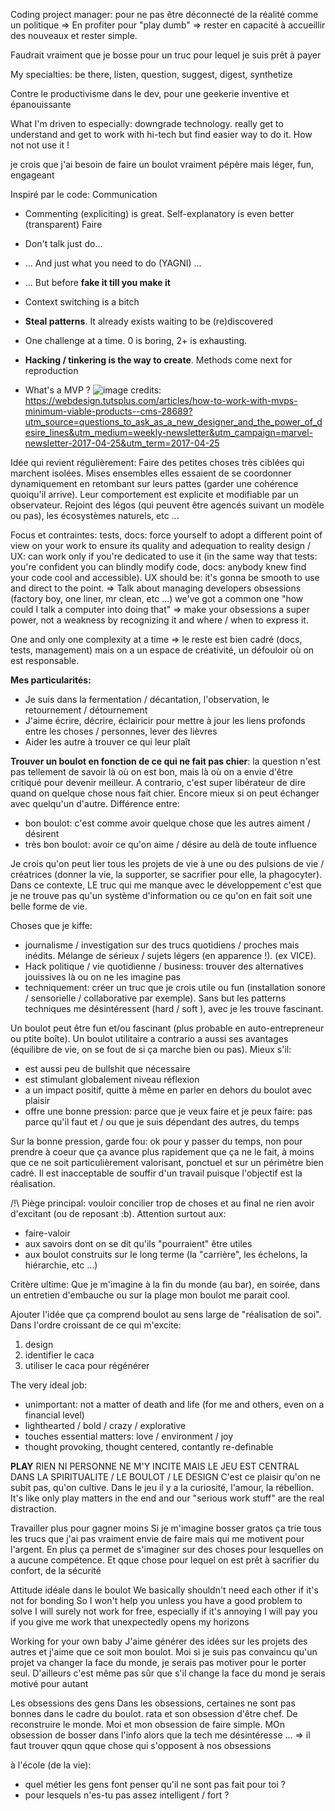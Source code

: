 Coding project manager:
pour ne pas être déconnecté de la réalité comme un politique
=> En profiter pour "play dumb" => rester en capacité à accueillir des nouveaux et rester simple.

Faudrait vraiment que je bosse pour un truc pour lequel je suis prêt à payer 

My specialties: be there, listen, question, suggest, digest, synthetize

Contre le productivisme dans le dev, pour une geekerie inventive et épanouissante


What I'm driven to especially: downgrade technology. really get to understand and get to work with hi-tech but find easier way to do it. How not not use it !

je crois que j'ai besoin de faire un boulot vraiment pépère mais léger, fun, engageant

Inspiré par le code:
Communication
- Commenting (expliciting) is great. Self-explanatory is even better (transparent)
Faire
- Don't talk just do... 
- ... And just what you need to do (YAGNI) ...
- ... But before **fake it till you make it**

- Context switching is a bitch
- **Steal patterns**. It already exists waiting to be (re)discovered
- One challenge at a time. 0 is boring, 2+ is exhausting.
- **Hacking / tinkering is the way to create**. Methods come next for reproduction  
- What's a MVP ? ![image](https://cloud.githubusercontent.com/assets/24764960/25384935/80086a7e-29c2-11e7-8464-85b4f6bef936.png)
credits: https://webdesign.tutsplus.com/articles/how-to-work-with-mvps-minimum-viable-products--cms-28689?utm_source=questions_to_ask_as_a_new_designer_and_the_power_of_desire_lines&utm_medium=weekly-newsletter&utm_campaign=marvel-newsletter-2017-04-25&utm_term=2017-04-25

Idée qui revient régulièrement:
Faire des petites choses très ciblées qui marchent isolées. Mises ensembles elles essaient de se coordonner dynamiquement en retombant sur leurs pattes (garder une cohérence quoiqu'il arrive). Leur comportement est explicite et modifiable par un observateur.
Rejoint des légos (qui peuvent être agencés suivant un modèle ou pas), les écosystèmes naturels, etc ...

Focus et contraintes:
tests, docs: force yourself to adopt a different point of view on your work to ensure its quality and adequation to reality
design / UX: can work only if you're dedicated to use it (in the same way that tests: you're confident you can blindly modify code, docs: anybody knew find your code cool and accessible). UX should be: it's gonna be smooth to use and direct to the point.
=> Talk about managing developers obsessions (factory boy, one liner, mr clean, etc ...) we've got a common one "how could I talk a computer into doing that" => make your obsessions a super power, not a weakness by recognizing it and where / when to express it.

One and only one complexity at a time => le reste est bien cadré (docs, tests, management) mais on a un espace de créativité, un défouloir où on est responsable.

**Mes particularités:**
- Je suis dans la fermentation / décantation, l'observation, le retournement / détournement
- J'aime écrire, décrire, éclairicir pour mettre à jour les liens profonds entre les choses / personnes, lever des lièvres
- Aider les autre à trouver ce qui leur plaît

**Trouver un boulot en fonction de ce qui ne fait pas chier**:
la question n'est pas tellement de savoir là où on est bon, mais là où on a envie d'être critiqué pour devenir meilleur.
A contrario, c'est super libérateur de dire quand on quelque chose nous fait chier. Encore mieux si on peut échanger avec quelqu'un d'autre.
Différence entre:
- bon boulot: c'est comme avoir quelque chose que les autres aiment / désirent
- très bon boulot: avoir ce qu'on aime / désire au delà de toute influence 

Je crois qu'on peut lier tous les projets de vie à une ou des pulsions de vie / créatrices (donner la vie, la supporter, se sacrifier pour elle, la phagocyter). 
Dans ce contexte, LE truc qui me manque avec le développement c'est que je ne trouve pas qu'un système d'information ou ce qu'on en fait soit une belle forme de vie.

Choses que je kiffe:
- journalisme / investigation sur des trucs quotidiens / proches mais inédits. Mélange de sérieux / sujets légers (en apparence !). (ex VICE). 
- Hack politique / vie quotidienne / business: trouver des alternatives jouissives là ou on ne les imagine pas
- techniquement: créer un truc que je crois utile ou fun (installation sonore / sensorielle / collaborative par exemple). Sans but les patterns techniques me désintéressent (hard / soft ), avec je les trouve fascinant.

Un boulot peut être fun et/ou fascinant (plus probable en auto-entrepreneur ou ptite boîte). Un boulot utilitaire a contrario a aussi ses avantages (équilibre de vie, on se fout de si ça marche bien ou pas). Mieux s'il:
- est aussi peu de bullshit que nécessaire
- est stimulant globalement niveau réflexion
- a un impact positif, quitte à même en parler en dehors du boulot avec plaisir
- offre une bonne pression: parce que je veux faire et je peux faire: pas parce qu'il faut et / ou que je suis dépendant des autres, du temps

Sur la bonne pression, garde fou: ok pour y passer du temps, non pour prendre à coeur que ça avance plus rapidement que ça ne le fait, à moins que ce ne soit particulièrement valorisant, ponctuel et sur un périmètre bien cadré. Il est inacceptable de souffir d'un travail puisque l'objectif est la réalisation.

/!\ Piège principal: vouloir concilier trop de choses et au final ne rien avoir d'excitant (ou de reposant :b).
Attention surtout aux:
- faire-valoir
- aux savoirs dont on se dit qu'ils "pourraient" être utiles
- aux boulot construits sur le long terme (la "carrière", les échelons, la hiérarchie, etc ...) 

Critère ultime:
Que je m'imagine à la fin du monde (au bar), en soirée, dans un entretien d'embauche ou sur la plage mon boulot me parait cool.

Ajouter l'idée que ça comprend boulot au sens large de "réalisation de soi".
Dans l'ordre croissant de ce qui m'excite:
1. design
2. identifier le caca
3. utiliser le caca pour régénérer

The very ideal job:
- unimportant: not a matter of death and life (for me and others, even on a financial level)
- lighthearted / bold / crazy / explorative
- touches essential matters: love / environment / joy
- thought provoking, thought centered, contantly re-definable

**PLAY** RIEN NI PERSONNE NE M'Y INCITE MAIS LE JEU EST CENTRAL DANS LA SPIRITUALITE / LE BOULOT / LE DESIGN
C'est ce plaisir qu'on ne subit pas, qu'on cultive. Dans le jeu il y a la curiosité, l'amour, la rébellion.
It's like only play matters in the end and our "serious work stuff" are the real distraction. 

Travailler plus pour gagner moins
Si je m'imagine bosser gratos ça trie tous les trucs que j'ai pas vraiment envie de faire mais qui me motivent pour l'argent. En plus ça permet de s'imaginer sur des choses pour lesquelles on a aucune compétence. Et qque chose pour lequel on est prêt à sacrifier du confort, de la sécurité

Attitude idéale dans le boulot
    We basically shouldn't need each other if it's not for bonding
    So I won't help you unless you have a good problem to solve
    I will surely not work for free, especially if it's annoying
    I will pay you if you give me work that unexpectedly opens my horizons

Working for your own baby
    J'aime générer des idées sur les projets des autres et j'aime que ce soit mon boulot.
    Moi si je suis pas convaincu qu'un projet va changer la face du monde, je serais pas motiver pour le porter seul.
    D'ailleurs c'est même pas sûr que s'il change la face du mond je serais motivé pour autant

Les obsessions des gens
    Dans les obsessions, certaines ne sont pas bonnes dans le cadre du boulot.
    rata et son obsession d'être chef. De reconstruire le monde.
    Moi et mon obsession de faire simple. MOn obsession de bosser dans l'info alors que la tech me désintéresse ...
    => il faut trouver qqun qque chose qui s'opposent à nos obsessions

à l'école (de la vie):
- quel métier les gens font penser qu'il ne sont pas fait pour toi ?
- pour lesquels n'es-tu pas assez intelligent / fort ?

